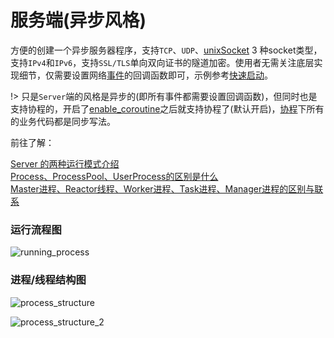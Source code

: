 # 服务端(异步风格)

方便的创建一个异步服务器程序，支持`TCP`、`UDP`、[unixSocket](/learn?id=什么是IPC) 3 种socket类型，支持`IPv4`和`IPv6`，支持`SSL/TLS`单向双向证书的隧道加密。使用者无需关注底层实现细节，仅需要设置网络[事件](/server/events)的回调函数即可，示例参考[快速启动](/start/start_tcp_server)。

!> 只是`Server`端的风格是异步的(即所有事件都需要设置回调函数)，但同时也是支持协程的，开启了[enable_coroutine](/server/setting?id=enable_coroutine)之后就支持协程了(默认开启)，[协程](/coroutine)下所有的业务代码都是同步写法。

前往了解：

[Server 的两种运行模式介绍](/learn?id=server的两种运行模式介绍 ':target=_blank')  
[Process、ProcessPool、UserProcess的区别是什么](/learn?id=process-diff ':target=_blank')  
[Master进程、Reactor线程、Worker进程、Task进程、Manager进程的区别与联系](/learn?id=diff-process ':target=_blank')  

### 运行流程图 <!-- {docsify-ignore} --> 

![running_process](https://wiki.swoole.com/_images/server/running_process.png ':size=800xauto')

### 进程/线程结构图 <!-- {docsify-ignore} --> 

![process_structure](https://wiki.swoole.com/_images/server/process_structure.png ':size=800xauto')

![process_structure_2](https://wiki.swoole.com/_images/server/process_structure_2.png)
